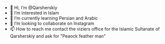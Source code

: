 - 👋 Hi, I’m @Qarsherskiy
- 👀 I’m interested in Islam
- 🌱 I’m currently learning Persian and Arabic
- 💞️ I’m looking to collaborate on Instagram
- 📫 How to reach me contact the viziers office for the Islamic Sultanate of Qarsherskiy and ask for "Peaock feather man"

<!---
Qarsherskiy/Qarsherskiy is a ✨ special ✨ repository because its `README.md` (this file) appears on your GitHub profile.
You can click the Preview link to take a look at your changes.
--->
